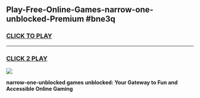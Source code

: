 
## Play-Free-Online-Games-narrow-one-unblocked-Premium #bne3q
<h3>
<a href="https://premium.freeplayer.one?title=narrow-one-unblocked&ref=8M">CLICK TO PLAY</a></h3>
<hr>

<h3>
<a href="https://premium.freeplayer.one?title=narrow-one-unblocked&ref=8M">CLICK 2 PLAY</a>
  
</h3>

<a href="https://premium.freeplayer.one?title=narrow-one-unblocked&ref=8M"><img src="https://clearcache.store/games.png"></a>


**narrow-one-unblocked games unblocked: Your Gateway to Fun and Accessible Online Gaming**
